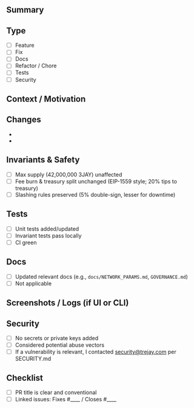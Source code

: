 ## Summary
<!-- What does this PR change? One or two sentences. -->

## Type
- [ ] Feature
- [ ] Fix
- [ ] Docs
- [ ] Refactor / Chore
- [ ] Tests
- [ ] Security

## Context / Motivation
<!-- Why is this needed? Link to issue/PR/spec. -->

## Changes
- <!-- bullet 1 -->
- <!-- bullet 2 -->

## Invariants & Safety
- [ ] Max supply (42,000,000 3JAY) unaffected
- [ ] Fee burn & treasury split unchanged (EIP-1559 style; 20% tips to treasury)
- [ ] Slashing rules preserved (5% double-sign, lesser for downtime)

## Tests
- [ ] Unit tests added/updated
- [ ] Invariant tests pass locally
- [ ] CI green

## Docs
- [ ] Updated relevant docs (e.g., `docs/NETWORK_PARAMS.md`, `GOVERNANCE.md`)
- [ ] Not applicable

## Screenshots / Logs (if UI or CLI)
<!-- optional -->

## Security
- [ ] No secrets or private keys added
- [ ] Considered potential abuse vectors
- [ ] If a vulnerability is relevant, I contacted security@trejay.com per SECURITY.md

## Checklist
- [ ] PR title is clear and conventional
- [ ] Linked issues: Fixes #____ / Closes #____
